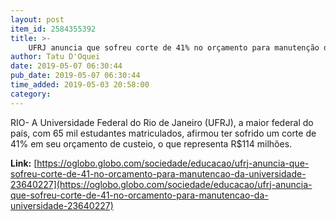 ```yaml
---
layout: post
item_id: 2584355392
title: >-
    UFRJ anuncia que sofreu corte de 41% no orçamento para manutenção da universidade
author: Tatu D'Oquei
date: 2019-05-07 06:30:44
pub_date: 2019-05-07 06:30:44
time_added: 2019-05-03 20:58:00
category: 
---
```


RIO- A Universidade Federal do Rio de Janeiro (UFRJ), a maior federal do país, com 65 mil estudantes matriculados, afirmou ter sofrido um corte de 41% em seu orçamento de custeio, o que representa R$114 milhões.

**Link:** [https://oglobo.globo.com/sociedade/educacao/ufrj-anuncia-que-sofreu-corte-de-41-no-orcamento-para-manutencao-da-universidade-23640227](https://oglobo.globo.com/sociedade/educacao/ufrj-anuncia-que-sofreu-corte-de-41-no-orcamento-para-manutencao-da-universidade-23640227)

